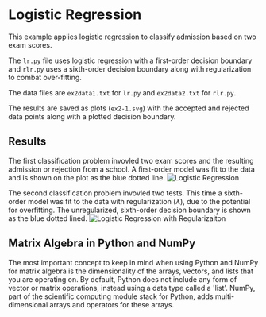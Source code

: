 # Logistic Regression
This example applies logistic regression to classify admission based on two exam scores.

The `lr.py` file uses logistic regression with a first-order decision boundary and `rlr.py` uses a sixth-order decision boundary along with regularization to combat over-fitting.

The data files are `ex2data1.txt` for `lr.py` and `ex2data2.txt` for `rlr.py`.

The results are saved as plots (`ex2-1.svg`) with the accepted and rejected data points along with a plotted decision boundary.

## Results
The first classification problem invovled two exam scores and the resulting admission or rejection from a school. A first-order model was fit to the data and is shown on the plot as the blue dotted line.
![Logistic Regression](https://github.com/jesse-norris/ml/lr/ex2-1.svg)

The second classification problem invovled two tests. This time a sixth-order model was fit to the data with regularization ($\lambda$), due to the potential for overfitting. The unregularized, sixth-order decision boundary is shown as the blue dotted lined.
![Logistic Regression with Regularizaiton](https://github.com/jesse-norris/ml/lr/ex2-2.svg)

## Matrix Algebra in Python and NumPy
The most important concept to keep in mind when using Python and NumPy for matrix algebra is the dimensionality of the arrays, vectors, and lists that you are operating on. By default, Python does not include any form of vector or matrix operations, instead using a data type called a 'list'. NumPy, part of the scientific computing module stack for Python, adds multi-dimensional arrays and operators for these arrays.